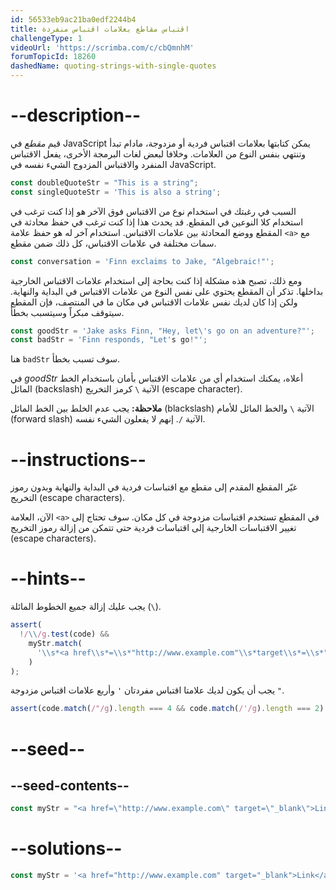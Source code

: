 ```yaml
---
id: 56533eb9ac21ba0edf2244b4
title: اقتباس مقاطع بعلامات اقتباس منفردة
challengeType: 1
videoUrl: 'https://scrimba.com/c/cbQmnhM'
forumTopicId: 18260
dashedName: quoting-strings-with-single-quotes
---
```


# --description--

قيم <dfn>مقطع</dfn> في JavaScript يمكن كتابتها بعلامات اقتباس فردية أو مزدوجة، مادام تبدأ وتنتهي بنفس النوع من العلامات. وخلافا لبعض لغات البرمجة الأخرى، يفعل الاقتباس المنفرد والاقتباس المزدوج الشيء نفسه في JavaScript.

```js
const doubleQuoteStr = "This is a string"; 
const singleQuoteStr = 'This is also a string';
```

السبب في رغبتك في استخدام نوع من الاقتباس فوق الآخر هو إذا كنت ترغب في استخدام كلا النوعين في المقطع. قد يحدث هذا إذا كنت ترغب في حفظ محادثة في المقطع ووضع المحادثة بين علامات الاقتباس. استخدام آخر له هو حفظ علامة `<a>` مع سمات مختلفة في علامات الاقتباس، كل ذلك ضمن مقطع.

```js
const conversation = 'Finn exclaims to Jake, "Algebraic!"';
```

ومع ذلك، تصبح هذه مشكلة إذا كنت بحاجة إلى استخدام علامات الاقتباس الخارجية بداخلها. تذكر أن المقطع يحتوي على نفس النوع من علامات الاقتباس في البداية والنهاية. ولكن إذا كان لديك نفس علامات الاقتباس في مكان ما في المنتصف، فإن المقطع سيتوقف مبكراً وسيتسبب بخطأ.

```js
const goodStr = 'Jake asks Finn, "Hey, let\'s go on an adventure?"'; 
const badStr = 'Finn responds, "Let's go!"';
```

هنا `badStr` سوف تسبب بخطأ.

في <dfn>goodStr</dfn> أعلاه، يمكنك استخدام أي من علامات الاقتباس بأمان باستخدام الخط المائل (backslash) الآتية `\` كرمز التخريج (escape character).

**ملاحظة:** يجب عدم الخلط بين الخط المائل (blackslash) الآتية `\` والخط المائل للأمام (forward slash) الآتية `/`. إنهم لا يفعلون الشيء نفسه.

# --instructions--

غيّر المقطع المقدم إلى مقطع مع اقتباسات فردية في البداية والنهاية وبدون رموز التخريج (escape characters).

الآن، العلامة `<a>` في المقطع تستخدم اقتباسات مزدوجة في كل مكان. سوف تحتاج إلى تغيير الاقتباسات الخارجية إلى اقتباسات فردية حتى تتمكن من إزالة رموز التخريج (escape characters).

# --hints--

يجب عليك إزالة جميع الخطوط المائلة (`\`).

```js
assert(
  !/\\/g.test(code) &&
    myStr.match(
      '\\s*<a href\\s*=\\s*"http://www.example.com"\\s*target\\s*=\\s*"_blank">\\s*Link\\s*</a>\\s*'
    )
);
```

يجب أن يكون لديك علامتا اقتباس مفردتان `'` وأربع علامات اقتباس مزدوجة `"`.

```js
assert(code.match(/"/g).length === 4 && code.match(/'/g).length === 2);
```

# --seed--

## --seed-contents--

```js
const myStr = "<a href=\"http://www.example.com\" target=\"_blank\">Link</a>";
```

# --solutions--

```js
const myStr = '<a href="http://www.example.com" target="_blank">Link</a>';
```
